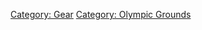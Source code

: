 [Category: Gear](Category:_Gear "wikilink") [Category: Olympic
Grounds](Category:_Olympic_Grounds "wikilink")

